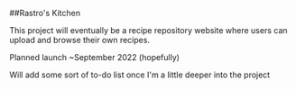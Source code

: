 ##Rastro's Kitchen

This project will eventually be a recipe repository website where users can upload and browse their own recipes.

Planned launch ~September 2022 (hopefully)

Will add some sort of to-do list once I'm a little deeper into the project
